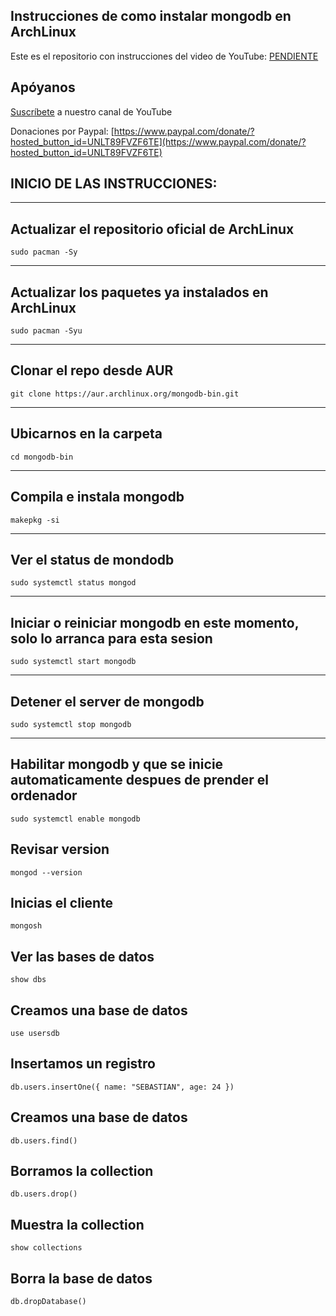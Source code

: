 ## Instrucciones de como instalar mongodb en ArchLinux

Este es el repositorio con instrucciones del video de YouTube: [PENDIENTE](PENDIENTE) 

## Apóyanos

[Suscríbete](https://www.youtube.com/@CesarSebastianDev?sub_confirmation=1) a nuestro canal de YouTube

Donaciones por Paypal: [https://www.paypal.com/donate/?hosted_button_id=UNLT89FVZF6TE](https://www.paypal.com/donate/?hosted_button_id=UNLT89FVZF6TE)


## INICIO DE LAS INSTRUCCIONES:
---
## Actualizar el repositorio oficial de ArchLinux

```
sudo pacman -Sy
```
---

## Actualizar los paquetes ya instalados en ArchLinux

```
sudo pacman -Syu
```
---

## Clonar el repo desde AUR

```
git clone https://aur.archlinux.org/mongodb-bin.git
```
---

## Ubicarnos en la carpeta

```
cd mongodb-bin
```
---

## Compila e instala mongodb

```
makepkg -si
```
---


## Ver el status de mondodb
```
sudo systemctl status mongod
```
---

## Iniciar o reiniciar mongodb en este momento, solo lo arranca para esta sesion
```
sudo systemctl start mongodb
```
---
## Detener el server de mongodb
```
sudo systemctl stop mongodb
```
---

## Habilitar mongodb y que se inicie automaticamente despues de prender el ordenador
```
sudo systemctl enable mongodb
```

## Revisar version
```
mongod --version
```
## Inicias el cliente
```
mongosh
```
## Ver las bases de datos
```
show dbs
```
## Creamos una base de datos
```
use usersdb
```

## Insertamos un registro
```
db.users.insertOne({ name: "SEBASTIAN", age: 24 })
```
## Creamos una base de datos
```
db.users.find()
```

## Borramos la collection
```
db.users.drop()
```

## Muestra la collection
```
show collections
```
## Borra la base de datos
```
db.dropDatabase()
```





